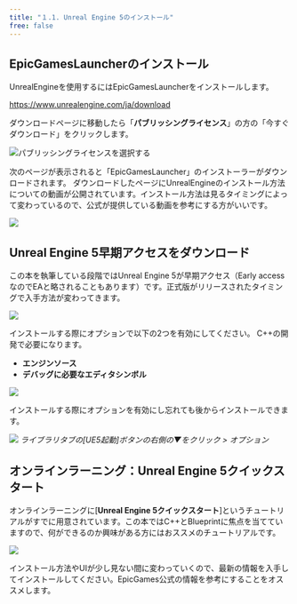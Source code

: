 ```yaml
---
title: "１.1. Unreal Engine 5のインストール"
free: false
---
```


## EpicGamesLauncherのインストール
UnrealEngineを使用するにはEpicGamesLauncherをインストールします。

https://www.unrealengine.com/ja/download  

ダウンロードページに移動したら「**パブリッシングライセンス**」の方の「今すぐダウンロード」をクリックします。

![パブリッシングライセンスを選択する](https://storage.googleapis.com/zenn-user-upload/5522cb1f5d53-20220109.png)

次のページが表示されると「EpicGamesLauncher」のインストーラーがダウンロードされます。
ダウンロードしたページにUnrealEngineのインストール方法についての動画が公開されています。インストール方法は見るタイミングによって変わっているので、公式が提供している動画を参考にする方がいいです。

![](https://storage.googleapis.com/zenn-user-upload/49d8d3543a4d-20220109.png)

## Unreal Engine 5早期アクセスをダウンロード

この本を執筆している段階ではUnreal Engine 5が早期アクセス（Early accessなのでEAと略されることもあります）です。正式版がリリースされたタイミングで入手方法が変わってきます。

![](https://storage.googleapis.com/zenn-user-upload/297c239ca9be-20220109.png)

インストールする際にオプションで以下の2つを有効にしてください。
C++の開発で必要になります。

- **エンジンソース**
- **デバッグに必要なエディタシンボル**

![](https://storage.googleapis.com/zenn-user-upload/452e4f1da6ca-20220109.png)

インストールする際にオプションを有効にし忘れても後からインストールできます。

![](https://storage.googleapis.com/zenn-user-upload/1f5a4151377c-20220109.png) 
*ライブラリタブの[UE5起動]ボタンの右側の▼をクリック > オプション*

## オンラインラーニング：Unreal Engine 5クイックスタート

オンラインラーニングに[**Unreal Engine 5クイックスタート**]というチュートリアルがすでに用意されています。この本ではC++とBlueprintに焦点を当てていますので、何ができるのか興味がある方にはおススメのチュートリアルです。

![](https://storage.googleapis.com/zenn-user-upload/f18dff77aefb-20220109.png)

インストール方法やUIが少し見ない間に変わっていくので、最新の情報を入手してインストールしてください。EpicGames公式の情報を参考にすることをオススメします。

